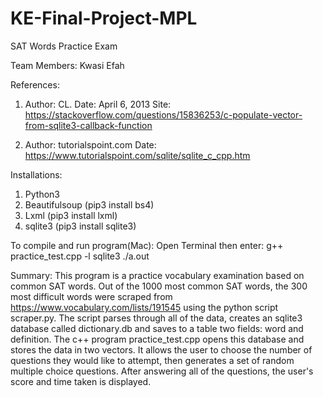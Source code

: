# KE-Final-Project-MPL
SAT Words Practice Exam

Team Members: Kwasi Efah

References: 
1) Author: CL. 
Date: April 6, 2013
Site: https://stackoverflow.com/questions/15836253/c-populate-vector-from-sqlite3-callback-function

2) Author: tutorialspoint.com
Date:
https://www.tutorialspoint.com/sqlite/sqlite_c_cpp.htm

Installations: 
1) Python3
2) Beautifulsoup (pip3 install bs4)
3) Lxml (pip3 install lxml)
4) sqlite3 (pip3 install sqlite3)

To compile and run program(Mac):
Open Terminal then enter:
 g++ practice_test.cpp -l sqlite3
 ./a.out
 
 Summary:
 This program is a practice vocabulary examination based on common SAT words. Out of the 1000 most common SAT words,
 the 300 most difficult words were scraped from https://www.vocabulary.com/lists/191545 using the python script
  scraper.py. The script parses through all of the data, creates an sqlite3 database called dictionary.db and saves to 
 a table two fields: word and definition. The c++ program practice_test.cpp opens this database and stores the data
 in two vectors. It allows the user to choose the number of questions they would like to attempt, then generates
 a set of random multiple choice questions. After answering all of the questions, the user's score and time taken is 
 displayed.